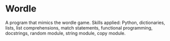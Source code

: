 # Wordle
A program that mimics the wordle game. Skills applied: Python, dictionaries, lists, list comprehensions, match statements, functional programming, docstrings, random module, string module, copy module.
